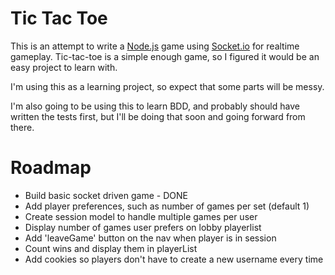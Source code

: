 # Tic Tac Toe

This is an attempt to write a [Node.js](http://nodejs.org) game using [Socket.io](http://socket.io) for realtime gameplay. Tic-tac-toe is a simple enough game, so I figured it would be an easy project to learn with.

I'm using this as a learning project, so expect that some parts will be messy.

I'm also going to be using this to learn BDD, and probably should have written the tests first, but I'll be doing that soon and going forward from there.

# Roadmap

* Build basic socket driven game - DONE
* Add player preferences, such as number of games per set (default 1)
* Create session model to handle multiple games per user
* Display number of games user prefers on lobby playerlist
* Add 'leaveGame' button on the nav when player is in session
* Count wins and display them in playerList
* Add cookies so players don't have to create a new username every time